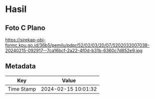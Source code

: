 # Hasil

## Foto C Plano

https://sirekap-obj-formc.kpu.go.id/36b5/pemilu/pdpr/52/02/03/20/07/5202032007038-20240215-092917--7ca16bcf-2a22-4f0d-b31b-6360c7d852e9.jpg


## Metadata

| Key        | Value               |
| ---------- | ------------------- |
| Time Stamp | 2024-02-15 10:01:32 |




